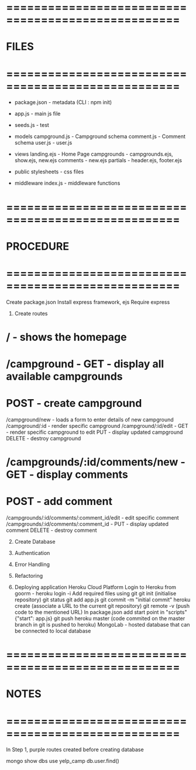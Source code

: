 # ===================================================
# FILES
# ===================================================

* package.json - metadata		(CLI : npm init)
* app.js       - main js file
* seeds.js     - test

* models
campground.js - Campground schema 
comment.js    - Comment schema
user.js       - user.js

* views
landing.ejs - Home Page
campgrounds - campgrounds.ejs, show.ejs, new.ejs
comments    - new.ejs
partials    - header.ejs, footer.ejs

* public
stylesheets - css files

* middleware
index.js - middleware functions

# ===================================================
# PROCEDURE
# ===================================================

Create package.json
Install express framework, ejs
Require express

1. Create routes
# / - shows the homepage
# /campground - GET - display all available campgrounds
#               POST - create campground	 

/campground/new - loads a form to enter details of new campground
/campground/:id - render specific campground
/campground/:id/edit - GET - render specific campground to edit
                       PUT - display updated campground 
                 	   DELETE - destroy campground


# /campgrounds/:id/comments/new - GET - display comments
#                                 POST - add comment

/campgrounds/:id/comments/:comment_id/edit - edit specific comment
/campgrounds/:id/comments/:comment_id - PUT - display updated comment
                                        DELETE - destroy comment

	
2. Create Database

3. Authentication

4. Error Handling

5. Refactoring

6. Deploying application
Heroku Cloud Platform
Login to Heroku from goorm - heroku login -i
Add required files using git 
git init (initialise repository)
git status
git add app.js
git commit -m "initial commit"
heroku create (associate a URL to the current git repository)
git remote -v (push code to the mentioned URL)
In package.json add start point in "scripts" {"start": app.js}
git push heroku master (code commited on the master branch in git is pushed to heroku)
MongoLab - hosted database that can be connected to local database


# ===================================================
# NOTES
# ===================================================

In Step 1, purple routes created before creating database

mongo
show dbs
use yelp_camp
db.user.find()



	